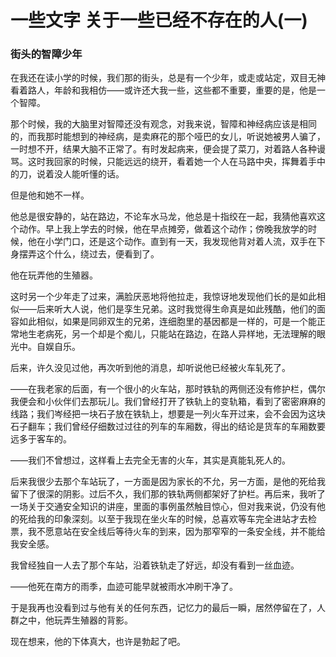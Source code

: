 # 一些文字 关于一些已经不存在的人(一)

### 街头的智障少年  

在我还在读小学的时候，我们那的街头，总是有一个少年，或走或站定，双目无神看着路人，年龄和我相仿——或许还大我一些，这些都不重要，重要的是，他是一个智障。  
   
那个时候，我的大脑里对智障还没有观念，对我来说，智障和神经病应该是相同的，而我那时能想到的神经病，是卖麻花的那个哑巴的女儿，听说她被男人骗了，一时想不开，结果大脑不正常了。有时发起病来，便会提了菜刀，对着路人各种谩骂。这时我回家的时候，只能远远的绕开，看着她一个人在马路中央，挥舞着手中的刀，说着没人能听懂的话。
     
但是他和她不一样。
     
他总是很安静的，站在路边，不论车水马龙，他总是十指绞在一起，我猜他喜欢这个动作。早上我上学去的时候，他在早点摊旁，做着这个动作；傍晚我放学的时候，他在小学门口，还是这个动作。直到有一天，我发现他背对着人流，双手在下身摆弄这个什么，绕过去，便看到了。  
   
他在玩弄他的生殖器。  
   
这时另一个少年走了过来，满脸厌恶地将他拉走，我惊讶地发现他们长的是如此相似——后来听大人说，他们是孪生兄弟。这时我觉得生命真是如此残酷，他们的面容如此相似，如果是同卵双生的兄弟，连细胞里的基因都是一样的，可是一个能正常地生老病死，另一个却是个痴儿，只能站在路边，在路人异样地，无法理解的眼光中。自娱自乐。  
   
后来，许久没见过他，再次听到他的消息，却听说他已经被火车轧死了。  
   
   
——在我老家的后面，有一个很小的火车站，那时铁轨的两侧还没有修护栏，偶尔我便会和小伙伴们去那玩儿。我们曾经打开了铁轨上的变轨箱，看到了密密麻麻的线路；我们岑经把一块石子放在铁轨上，想要是一列火车开过来，会不会因为这块石子翻车；我们曾经仔细数过过往的列车的车厢数，得出的结论是货车的车厢数要远多于客车的。  
   
——我们不曾想过，这样看上去完全无害的火车，其实是真能轧死人的。 

后来我很少去那个车站玩了，一方面是因为家长的不允，另一方面，是他的死给我留下了很深的阴影。过后不久，我们那的铁轨两侧都架好了护栏。再后来，我听了一场关于交通安全知识的讲座，里面的事例虽然触目惊心，但对我来说，仍没有他的死给我的印象深刻。以至于我现在坐火车的时候，总喜欢等车完全进站才去检票，我不愿意站在安全线后等待火车的到来，因为那窄窄的一条安全线，并不能给我安全感。
   
我曾经独自一人去了那个车站，沿着铁轨走了好远，却没有看到一丝血迹。  
   
——他死在南方的雨季，血迹可能早就被雨水冲刷干净了。
   
于是我再也没看到过与他有关的任何东西，记忆力的最后一瞬，居然停留在了，人群之中，他玩弄生殖器的背影。
   
现在想来，他的下体真大，也许是勃起了吧。 